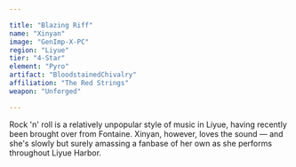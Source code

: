 ```yaml
---

title: "Blazing Riff"
name: "Xinyan"
image: "GenImp-X-PC"
region: "Liyue"
tier: "4-Star"
element: "Pyro"
artifact: "BloodstainedChivalry"
affiliation: "The Red Strings"
weapon: "Unforged"

---
```


Rock 'n' roll is a relatively unpopular style of music in Liyue, having recently been brought over from Fontaine. Xinyan, however, loves the sound — and she's slowly but surely amassing a fanbase of her own as she performs throughout Liyue Harbor.